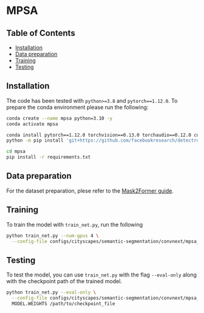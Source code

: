 # MPSA
## Table of Contents

- [Installation](#installation)
- [Data preparation](#data-preparation)
- [Training](#training)
- [Testing](#training)

## Installation

The code has been tested with `python>=3.8` and `pytorch==1.12.0`. To prepare the conda environment please run the following:

```bash
conda create --name mpsa python=3.10 -y
conda activate mpsa

conda install pytorch==1.12.0 torchvision==0.13.0 torchaudio==0.12.0 cudatoolkit=11.3 -c pytorch
python -m pip install 'git+https://github.com/facebookresearch/detectron2.git'

cd mpsa
pip install -r requirements.txt
```

## Data preparation

For the dataset preparation, plese refer to the [Mask2Former guide](https://github.com/facebookresearch/Mask2Former/blob/main/datasets/README.md).

## Training

To train the model with `train_net.py`, run the following

```bash
python train_net.py --num-gpus 4 \
  --config-file configs/cityscapes/semantic-segmentation/convnext/mpsa_convnext_base_bs16_90k.yaml
```

## Testing

To test the model, you can use `train_net.py` with the flag `--eval-only` along with the checkpoint path of the trained model.

```bash
python train_net.py --eval-only \
  --config-file configs/cityscapes/semantic-segmentation/convnext/mpsa_convnext_base_bs16_90k.yaml \
  MODEL.WEIGHTS /path/to/checkpoint_file
```
